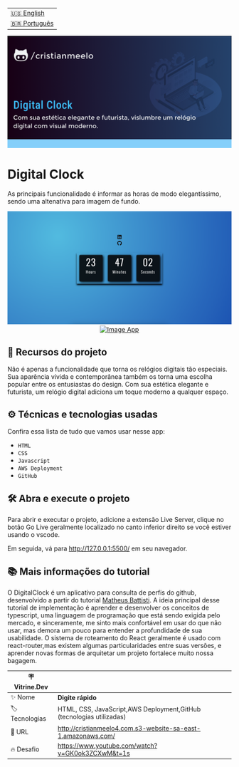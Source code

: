 <table align="right">
  <tr>
    <td>
      <a href="README-en.md">🇺🇸 English</a>
    </td>
  </tr>
  <tr>
    <td>
      <a href="README.md">🇧🇷 Português</a>
    </td>
  </tr>
</table>

![](https://github.com/cristianmeelo/js-app-digital-clock/blob/development/thumbnail.png?raw=true#vitrinedev)

# Digital Clock

As principais funcionalidade é informar as horas de modo elegantíssimo, sendo uma altenativa para imagem de fundo.

<img src="screencapture.png" alt="Image App" >
<div align="center">
<a href="http://cristianmeelo4.com.s3-website-sa-east-1.amazonaws.com/">
  <img src="https://img.shields.io/badge/-confira%20aqui-lightgrey" alt="Image App" >
</a>
</div>

## 🔨 Recursos do projeto

Não é apenas a funcionalidade que torna os relógios digitais tão especiais. Sua aparência vívida e contemporânea também os torna uma escolha popular entre os entusiastas do design. Com sua estética elegante e futurista, um relógio digital adiciona um toque moderno a qualquer espaço.

## ⚙️ Técnicas e tecnologias usadas

Confira essa lista de tudo que vamos usar nesse app:

- `HTML`
- `CSS`
- `Javascript`
- `AWS Deployment`
- `GitHub`

## 🛠️ Abra e execute o projeto

Para abrir e executar o projeto, adicione a extensão Live Server, clique no botão Go Live geralmente localizado no canto inferior direito se você estiver usando o vscode.

Em seguida, vá para http://127.0.0.1:5500/ em seu navegador.

## 📚 Mais informações do tutorial

O DigitalClock é um aplicativo para consulta de perfis do github, desenvolvido a partir do tutorial [Matheus Battisti](https://www.youtube.com/@MatheusBattisti). A ideia principal desse tutorial de implementação é aprender e desenvolver os conceitos de typescript, uma linguagem de programação que está sendo exigida pelo mercado, e sinceramente, me sinto mais confortável em usar do que não usar, mas demora um pouco para entender a profundidade de sua usabilidade. O sistema de roteamento do React geralmente é usado com react-router,mas existem algumas particularidades entre suas versões, e aprender novas formas de arquitetar um projeto fortalece muito nossa bagagem.

| :placard: Vitrine.Dev |                                                                      |
| --------------------- | -------------------------------------------------------------------- |
| :sparkles: Nome       | **Digite rápido**                                                    |
| :label: Tecnologias   | HTML, CSS, JavaScript,AWS Deployment,GitHub (tecnologias utilizadas) |
| :rocket: URL          | http://cristianmeelo4.com.s3-website-sa-east-1.amazonaws.com/        |
| :fire: Desafio        | https://www.youtube.com/watch?v=GK0ok3ZCXwM&t=1s                     |
